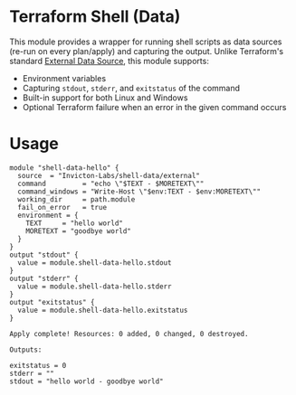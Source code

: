 # Terraform Shell (Data)

This module provides a wrapper for running shell scripts as data sources (re-run on every plan/apply) and capturing the output. Unlike Terraform's standard [External Data Source](https://registry.terraform.io/providers/hashicorp/external/latest/docs/data-sources/data_source), this module supports:
- Environment variables
- Capturing `stdout`, `stderr`, and `exitstatus` of the command
- Built-in support for both Linux and Windows
- Optional Terraform failure when an error in the given command occurs

# Usage
```
module "shell-data-hello" {
  source  = "Invicton-Labs/shell-data/external"
  command         = "echo \"$TEXT - $MORETEXT\""
  command_windows = "Write-Host \"$env:TEXT - $env:MORETEXT\""
  working_dir     = path.module
  fail_on_error   = true
  environment = {
    TEXT     = "hello world"
    MORETEXT = "goodbye world"
  }
}
output "stdout" {
  value = module.shell-data-hello.stdout
}
output "stderr" {
  value = module.shell-data-hello.stderr
}
output "exitstatus" {
  value = module.shell-data-hello.exitstatus
}
```

```
Apply complete! Resources: 0 added, 0 changed, 0 destroyed.

Outputs:

exitstatus = 0
stderr = ""
stdout = "hello world - goodbye world"
```
